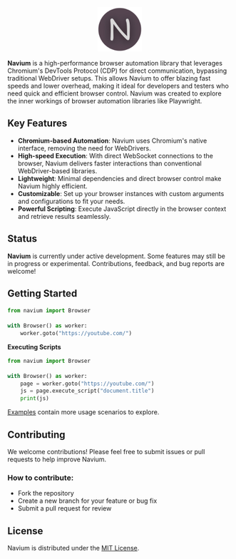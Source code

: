 <p align="center">
<img src="img/logo.png" style="width: 100px; height: 100px;"></img>
</p>

**Navium** is a high-performance browser automation library that leverages Chromium's DevTools Protocol (CDP) for direct communication, bypassing traditional WebDriver setups. This allows Navium to offer blazing fast speeds and lower overhead, making it ideal for developers and testers who need quick and efficient browser control. Navium was created to explore the inner workings of browser automation libraries like Playwright.

## Key Features
- **Chromium-based Automation**: Navium uses Chromium's native interface, removing the need for WebDrivers.
- **High-speed Execution**: With direct WebSocket connections to the browser, Navium delivers faster interactions than conventional WebDriver-based libraries.
- **Lightweight**: Minimal dependencies and direct browser control make Navium highly efficient.
- **Customizable**: Set up your browser instances with custom arguments and configurations to fit your needs.
- **Powerful Scripting**: Execute JavaScript directly in the browser context and retrieve results seamlessly.

## Status
**Navium** is currently under active development. Some features may still be in progress or experimental. Contributions, feedback, and bug reports are welcome!

## Getting Started
```python
from navium import Browser

with Browser() as worker:
    worker.goto("https://youtube.com/")
```

**Executing Scripts**
```python
from navium import Browser

with Browser() as worker:
    page = worker.goto("https://youtube.com/")
    js = page.execute_script("document.title")
    print(js)
```

[Examples](./examples/) contain more usage scenarios to explore.

## Contributing
We welcome contributions! Please feel free to submit issues or pull requests to help improve Navium.

### How to contribute:
- Fork the repository
- Create a new branch for your feature or bug fix
- Submit a pull request for review

## License
Navium is distributed under the [MIT License](LICENSE).